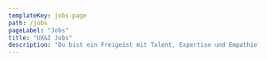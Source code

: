 ```yaml
---
templateKey: jobs-page
path: /jobs
pageLabel: "Jobs"
title: "UX&I Jobs"
description: "Du bist ein Freigeist mit Talent, Expertise und Empathie? Und Du liebst den Blick über den Tellerrand? Dann suchen wir Dich!"
---
```

